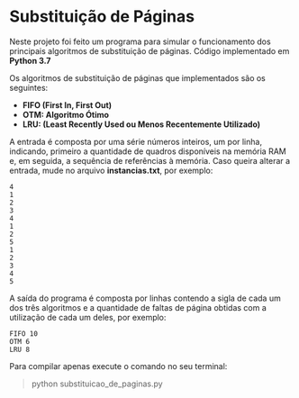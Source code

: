 # Substituição de Páginas
Neste projeto foi feito um programa
para simular o funcionamento dos principais
algoritmos de substituição de páginas. Código implementado em **Python 3.7**

Os algoritmos de substituição de páginas que
implementados são os seguintes:
* **FIFO (First In, First Out)**
* **OTM: Algoritmo Ótimo**
* **LRU: (Least Recently Used ou Menos Recentemente Utilizado)**

A entrada é composta por uma série números
inteiros, um por linha, indicando, primeiro a
quantidade de quadros disponíveis na memória
RAM e, em seguida, a sequência de referências à
memória. Caso queira alterar a entrada, 
mude no arquivo **instancias.txt**, por exemplo:

```
4
1
2
3
4
1
2
5
1
2
3
4
5
```

A saída do programa é composta por linhas contendo a sigla de cada
um dos três algoritmos e a quantidade de faltas de
página obtidas com a utilização de cada um deles, por exemplo:


```
FIFO 10
OTM 6
LRU 8
```

Para compilar apenas execute o comando no seu terminal:
>python substituicao_de_paginas.py 
